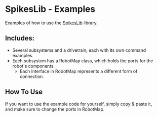 # SpikesLib - Examples
Examples of how to use the [SpikesLib](https://github.com/Spikes-2212-Programming-Guild/SpikesLib2) library.

## Includes:
- Several subsystems and a drivetrain, each with its own command examples.
- Each subsystem has a RobotMap class, which holds the ports for the robot's components.
  - Each interface in RobotMap represents a different form of connection.

## How To Use
If you want to use the example code for yourself, simply copy & paste it, and make sure to change the ports in RobotMap.